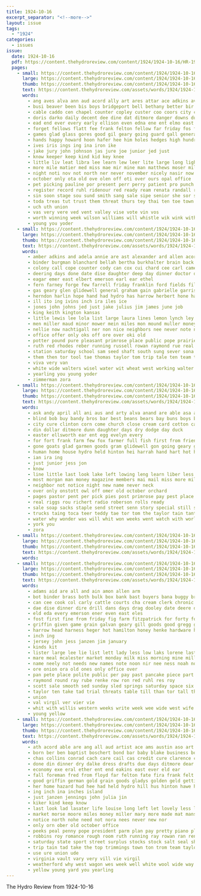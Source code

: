 ```yaml
---
title: 1924-10-16
excerpt_separator: "<!--more-->"
layout: issue
tags:
  - "1924"
categories:
  - issues
issue:
  date: 1924-10-16
  pdf: https://content.thehydroreview.com/content/1924/1924-10-16/HR-1924-10-16.pdf
  pages:
    - small: https://content.thehydroreview.com/content/1924/1924-10-16/small/HR-1924-10-16-01.jpg
      large: https://content.thehydroreview.com/content/1924/1924-10-16/large/HR-1924-10-16-01.jpg
      thumb: https://content.thehydroreview.com/content/1924/1924-10-16/thumbnails/HR-1924-10-16-01.jpg
      text: https://content.thehydroreview.com/assets/words/1924/1924-10-16/HR-1924-10-16-01.txt
      words:
        - ang aves alva ann aud acord ally art ares attar ace adkins ave alexander ago ange allon all atta abe anna attie ard app ana and ano are albert
        - busi beaver been bis boys bridgeport bell bethany better bir binam bin bro binger ballew big back brown board buy base boy bose but baer ball brou bill bowen bag beat brother best ben born both bradley books britton barber burkhalter baugh bei blakley blew business bec
        - cable caddo cen chapel counter copley custer coo coors city claude cart citizen chas cream carn come cant cute cox can clarence cot curling channels county change cotton cor cooke church case caroline callin
        - doris darko daily decent dee dine dat ditmore danger downs dunlap dor doing davis dunn director daugherty down day duty days
        - ead end ever every early ellison even edna ene ent elmo east ector eon
        - forget fellows flatt fee frank felton fellow far friday fos for foots friends foot fair fine fela fone fon first felt fields from fien few
        - games glad glass gores good gil geary going guard gall general game gave grieve goor gladys giron grave gene grays gray ger glee govern
        - hands happy howard hoon hafer hee him holes hedges high hundred hon holding hide half han honor home how hatfield hay husband had hardware has harbor hollars her hydro hour hed harvey hie hold
        - ives iris ings ing ina iron ike
        - jake jury john johnson jas jure joe junior jed just
        - know keeper keep kind kid key knee
        - little liv leat libra lee learn lew leer lite large long ligh longe law latter let links larko lente lorene laa leather lloyd last live lara len line lim lao lively left light look
        - more mile matier med miss mae mir mine man matthews moser milk marie maybe mansur mothes march much morning merry mabel macy mens mis mote miller members many mound materi moe mura may meats might made men
        - night noti nov not north ner never november nicely nasir now neyer need neat nett notice new nat non nee nel
        - october only ota old ove olen off oti over ours opal office
        - pet picking pauline por present perr perry patient pro punch poet primrose pata pal precious pure pay pope past pien player paper pas patch pene pastor pon pee president phillips public
        - register record ruhl ridenour red ready ream renata randall rain rens room rest real rule reno russell reinhart roy romain read reading
        - sin soon stage sou sund smith sang sale sipe senior she sor suit small saturday said store schools screen score seems selden stray such still sons seth sat sister sunday service state sue shape school see subject stock shown senator sack sei shall sine sock sit stockton sen sur struck south second
        - toda treas tut trust them threat thurs tey thai ten toe town team the thyng ted too turley take tae tua trial times tad tren turn tie taylor than toward ton tas thur
        - uch uth union
        - vas very vere ved vent valley vise vote vin vos
        - worth winning week wilson williams will whistle wik wink with wyatt work word white well works weatherford want welcome waldrup working while warde was write
        - young you yoder
    - small: https://content.thehydroreview.com/content/1924/1924-10-16/small/HR-1924-10-16-02.jpg
      large: https://content.thehydroreview.com/content/1924/1924-10-16/large/HR-1924-10-16-02.jpg
      thumb: https://content.thehydroreview.com/content/1924/1924-10-16/thumbnails/HR-1924-10-16-02.jpg
      text: https://content.thehydroreview.com/assets/words/1924/1924-10-16/HR-1924-10-16-02.txt
      words:
        - amber adkins and adela annie are ast alexander ard allen acord all aud ain acar amos
        - binder burgman blanchard bellah bertha burkhalter brain back big bal bartgis bright blackwell been began bob blum bitter bay bran best bors bales black bag bostick box brink baby blacksmith brown bull but boline bring born broom brunt bernie buggy better brief beste broadway
        - colony call cope counter cody can cox cui chard cee carl came cotton child colt court clerk cattle corn carol couch credit close cutter cane cedar cole cor city cash cream columbus county crissman caller
        - deering days done date dise daughter deep day dinner doctor dooley dalke ditmore dukes december david darnell dunn drill dau
        - eagar emer east elbert emerson earl ear ethel
        - fern farney forge few farrell friday franklin ford fields filling floy from first fry florence fam fresh fer fred fell fast frank for farm free farmer fisk
        - gas geary glen glidewell general graham gain gabrielle garrison given ghost green garr griff gladys gang gray good grand grain guest
        - herndon harlin hope hand had hydro has harrow herbert hone haskel health hund human harness hatfield hay hardware horse hinton henry husband heart her homes home
        - ill ito ing ivins inch ira iles ice
        - jones john johns jed just jake julius jim james june job
        - king keith kington kansas
        - little lewis lee lola list large laura lines lemon lynch ley last lena life leslie leaf len lunch lawrence line
        - men miller maud minor mower mein miles mon mound muller money mill moon mith mcalester meal muley magazine more made mil myrtle mare might morn mauk may monday market maggard malson magnolia mille marion mule mcbride million mis much manu miss milk milliner
        - nellie now nachtigall ner non nice neighbors nee never note numbers north not november night nine nicely new noon neigh
        - office offer only oks off ore over oki old
        - potter pound pure pleasant primrose place public pope prairie price patterson pat pil pugh peden past pennington phil present por paxton per
        - ruth red rhodes reber running russell rowan raymond rue real roxie robertson roush rust roberson reno roy ridenour rogers row rake road rate rankin
        - station saturday school sam seed shaft south sung sever sona second she shed stork shape stock story steers special side sisson smart sick seven simmons seems sunday sled single shorts scantling service states spain store sunda sale set sister stuff stevens stalk sheller son smith subject stam straight supply
        - them then tor tool tae thomas taylor tom trip tale ten team teacher tol the triplett toy tell toi ton touch
        - viva very van
        - white wide walters wisel water wit wheat west working walter wife with week winter way wil will williams weeks weight wate work went wee wilson warkentin wagon weatherford win was witmore williamson weh want
        - yearling you young yoder
        - zimmerman zora
    - small: https://content.thehydroreview.com/content/1924/1924-10-16/small/HR-1924-10-16-03.jpg
      large: https://content.thehydroreview.com/content/1924/1924-10-16/large/HR-1924-10-16-03.jpg
      thumb: https://content.thehydroreview.com/content/1924/1924-10-16/thumbnails/HR-1924-10-16-03.jpg
      text: https://content.thehydroreview.com/assets/words/1924/1924-10-16/HR-1924-10-16-03.txt
      words:
        - ask andy april all ani aus and arty alva anand are able asa ady
        - blind bob buy bandy bros bar best beans bears bay buns boys bulls bars been black back baptist bro
        - city cure clinton corn come church close cream card cotton carl can carnegie condi coats cost comes company counter
        - din dollar ditmore dunn daughter days dry dodge day duck
        - easter ellsworth ear ent egg evelyn every
        - for fort frank farm few fox farmer full fish first from friends fruit flies fok ford
        - gone goats glad garmen goods gram glidewell gon going geary good
        - human home house hydro held hinton hei harrah hand hart hot hardware has heater her
        - ian ira ing
        - just junior jess jon
        - know
        - line little last look lake left lowing leng learn liber less lola lions loung light lipscomb ler lela let list lodge
        - most morgan man money magazine members mai mail miss more milk mol many market monday mens
        - neighbor not notice night new name never neck
        - over only onstott owl off omer old october orchard
        - pages pastor pent per pick pies post primrose pay pest place poor pal prayer
        - real riggs rou richert radio roberson rolls ready
        - sale soap sacks staple send street senn story special still sah store sunday sell sutton suits ser shelton soldat shirts see stove storm saturday stock scott stores sal sample supply save sor spencer sie school
        - trucks taing toca teer teddy tae tor tom the taylor tain tant tal them ted town toe tee
        - water why wonder was will whit won weeks went watch with world winter way well work wells wait want week
        - york you
        - zora
    - small: https://content.thehydroreview.com/content/1924/1924-10-16/small/HR-1924-10-16-04.jpg
      large: https://content.thehydroreview.com/content/1924/1924-10-16/large/HR-1924-10-16-04.jpg
      thumb: https://content.thehydroreview.com/content/1924/1924-10-16/thumbnails/HR-1924-10-16-04.jpg
      text: https://content.thehydroreview.com/assets/words/1924/1924-10-16/HR-1924-10-16-04.txt
      words:
    - small: https://content.thehydroreview.com/content/1924/1924-10-16/small/HR-1924-10-16-05.jpg
      large: https://content.thehydroreview.com/content/1924/1924-10-16/large/HR-1924-10-16-05.jpg
      thumb: https://content.thehydroreview.com/content/1924/1924-10-16/thumbnails/HR-1924-10-16-05.jpg
      text: https://content.thehydroreview.com/assets/words/1924/1924-10-16/HR-1924-10-16-05.txt
      words:
        - adams aid are all and ain amon allen arm
        - bot binder brass both bulk box bank bast buyers bana buggy brown boards bishop been black bow broom bars binger bay but brin
        - can cee cook col carly cattle courts cha cream clerk chronic clock christian corn church cash chen cotton colt city cabin cree call cheney cine
        - dae dise dinner dire drill dans days drag dooley date deere day din
        - eld eda every emerson ener even east eles
        - fost first fine from friday fig farm fitzpatrick for forty folks fresh
        - griffin given game grain galvan geary gill goods good gregg gee
        - harrow head harness heger hot hamilton honey henke hardware hydro hay halls hanger home heater her hanle horse has hardy har hinton hin hands half held
        - inch ing
        - jersey john jess janzen jim january
        - kinds kit
        - lister large lee lie list lett lady less low laks lorene last lawrence larry
        - mare meal mcalester market monday milk miss morning mine miller mary mules mile moline menary mane mule med mae mound mon mere
        - name neely not needs new names note noon nir nee ness noah north
        - ore onion ora old ones only office over
        - pan pete place polite public per pay past pancake piece part pump price pilkington
        - raymond round ray rube renke row ron red ruhl res roy
        - scott sale smooth sed sunday sled springs saturday space six special school sow sie swe she sell stockton silence sack store states south set ser start sharples single sey sunray sou see state sais spring stewart stare son simpson service
        - taylor ten take tad trial threats table till than tor tall the toledo tutt tag tote
        - union
        - val virgil ver vier vie
        - whit with willis western weeks write week wee wide west wife will work wheel wash word wagon white watch wil welcome weiter wire winter
        - young yellow
    - small: https://content.thehydroreview.com/content/1924/1924-10-16/small/HR-1924-10-16-06.jpg
      large: https://content.thehydroreview.com/content/1924/1924-10-16/large/HR-1924-10-16-06.jpg
      thumb: https://content.thehydroreview.com/content/1924/1924-10-16/thumbnails/HR-1924-10-16-06.jpg
      text: https://content.thehydroreview.com/assets/words/1924/1924-10-16/HR-1924-10-16-06.txt
      words:
        - ath acord able are ang all aud artist ace ams austin aso art and aid acres auld august
        - born ber ben baptist boschert bond bar baby blake business bow buggy bonds butcher beck bert bale bas buy brewer baus but bill bank been barber banks bet bradley best beving ball bore bills brunt bora
        - chas collins conrad cach care cail cas credit cure clarence cane church cheeks county call con comes carver close can cost cad china caddo cattle current cap came claude crest cam charter cot cotton city coats counter cash come check cant cashier
        - done din dinner dry dalke dress drafts due days ditmore dear dixie demand day dunithan daughter dise dark dance
        - economy exe eral ether ent end eakins east ever eld ear
        - fall foreman fred from floyd far felton fate fira frank felt first farm fang falls fancy for ford fost fund fitzpatrick
        - good griffin german gold grain goods gladys golden geld getting ground granite
        - her home hazard hud hee had held hydro hill hus hinton hawe house hes hatfield hier him hand has
        - ing inch ina inches island
        - just janzen jennings john julia jin
        - kiker kind keep know
        - last look lad lasater life louise long left let lovely less lips laundry lei light little lake leas
        - market morse moore miles money miller mary more made mat mansur march much milk male moment morning mau monday might mals most main missouri may mether must mise
        - notice north nohe need not nora nees never new nor
        - only orn ober old october office
        - peeks peal penny pope president parm plan pay pretty piano plain profit press price per pronk place pump pot potter public proper
        - robbins roy romance rough room ruth running ray rowan ran rent rye red reynolds rain real
        - saturday state sport street surplus stocks stock salt seal shall sales salen standing special school square sare stance speck seed single sister sees shoulders states she sept seme spring see styles soma sell seems shirts steer span sens saw sunday sewing such self samo subject store suit start spencer stuff sund sale sherman silk
        - trip tain tad take the top trimmings town ton trom team taylor tailor them too texas tae tell then tate thing tea train taken thyng ture than tully twa
        - use ure union ude
        - virginia vault vary very vill vie virgil
        - weatherford why west wagon wes week well white wool wide way wyatt wiley want wonders whan windows wilson wonder weeks wax with wright wife went was wert work will
        - yellow young yard you yearling
---
```


The Hydro Review from 1924-10-16

<!--more-->

